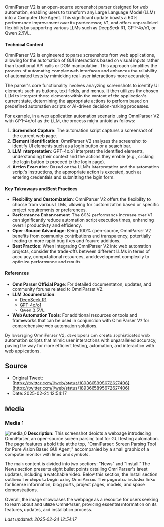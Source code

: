 OmniParser V2 is an open-source screenshot parser designed for web automation, enabling users to transform any Large Language Model (LLM) into a Computer Use Agent. This significant update boasts a 60% performance improvement over its predecessor, V1, and offers unparalleled flexibility by supporting various LLMs such as DeepSeek R1, GPT-4o/o1, or Qwen 2.5VL.

#### Technical Content
OmniParser V2 is engineered to parse screenshots from web applications, allowing for the automation of GUI interactions based on visual inputs rather than traditional API calls or DOM manipulation. This approach simplifies the process of automating complex web interfaces and enhances the reliability of automated tests by mimicking real-user interactions more accurately.

The parser's core functionality involves analyzing screenshots to identify UI elements such as buttons, text fields, and menus. It then utilizes the chosen LLM to interpret these elements within the context of the application's current state, determining the appropriate actions to perform based on predefined automation scripts or AI-driven decision-making processes.

For example, in a web application automation scenario using OmniParser V2 with GPT-4o/o1 as the LLM, the process might unfold as follows:
1. **Screenshot Capture**: The automation script captures a screenshot of the current web page.
2. **Element Identification**: OmniParser V2 analyzes the screenshot to identify UI elements such as a login button or a search bar.
3. **LLM Interpretation**: GPT-4o/o1 interprets the identified elements, understanding their context and the actions they enable (e.g., clicking the login button to proceed to the login page).
4. **Action Execution**: Based on the LLM's interpretation and the automation script's instructions, the appropriate action is executed, such as entering credentials and submitting the login form.

#### Key Takeaways and Best Practices
- **Flexibility and Customization**: OmniParser V2 offers the flexibility to choose from various LLMs, allowing for customization based on specific project requirements or preferences.
- **Performance Enhancement**: The 60% performance increase over V1 can significantly reduce automation script execution times, enhancing overall productivity and efficiency.
- **Open-Source Advantage**: Being 100% open-source, OmniParser V2 benefits from community contributions and transparency, potentially leading to more rapid bug fixes and feature additions.
- **Best Practice**: When integrating OmniParser V2 into web automation projects, consider the trade-offs between different LLMs in terms of accuracy, computational resources, and development complexity to optimize performance and results.

#### References
- **OmniParser Official Page**: For detailed documentation, updates, and community forums related to OmniParser V2.
- **LLM Documentation**:
  - [DeepSeek R1](link-to-deepseek-r1-docs)
  - [GPT-4o/o1](link-to-gpt-4o-o1-docs)
  - [Qwen 2.5VL](link-to-qwen-2-5vl-docs)
- **Web Automation Tools**: For additional resources on tools and frameworks that can be used in conjunction with OmniParser V2 for comprehensive web automation solutions.

By leveraging OmniParser V2, developers can create sophisticated web automation scripts that mimic user interactions with unparalleled accuracy, paving the way for more efficient testing, automation, and interaction with web applications.
## Source

- Original Tweet: [https://twitter.com/i/web/status/1893665895672627406](https://twitter.com/i/web/status/1893665895672627406)
- Date: 2025-02-24 12:54:17


## Media

### Media 1
![media_0](./media_0.jpg)
**Description:** This screenshot depicts a webpage introducing OmniParser, an open-source screen parsing tool for GUI testing automation. The page features a bold title at the top, "OmniParser: Screen Parsing Tool for Pure Vision Based GUI Agent," accompanied by a small graphic of a computer monitor with lines and symbols.

The main content is divided into two sections: "News" and "Install." The News section presents eight bullet points detailing OmniParser's latest updates, including a watchable video. Below this section, the Install section outlines the steps to begin using OmniParser. The page also includes links for license information, blog posts, project pages, models, and space demonstrations.

Overall, the image showcases the webpage as a resource for users seeking to learn about and utilize OmniParser, providing essential information on its features, updates, and installation process.

*Last updated: 2025-02-24 12:54:17*